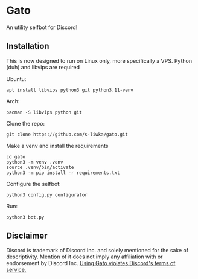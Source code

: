 #   Gato

An utility selfbot for Discord!

## Installation

This is now designed to run on Linux only, more specifically a VPS. Python (duh) and libvips are required

Ubuntu:
```
apt install libvips python3 git python3.11-venv
```

Arch:
```
pacman -S libvips python git
```

Clone the repo:
```
git clone https://github.com/s-liwka/gato.git
```

Make a venv and install the requirements
```
cd gato
python3 -m venv .venv
source .venv/bin/activate
python3 -m pip install -r requirements.txt
```

Configure the selfbot:
```
python3 config.py configurator
```

Run:
```
python3 bot.py
```


## Disclaimer

Discord is trademark of Discord Inc. and solely mentioned for the sake of descriptivity. Mention of it does not imply any affiliation with or endorsement by Discord Inc.
[Using Gato violates Discord's terms of service.](https://support.discord.com/hc/en-us/articles/115002192352-Automated-user-accounts-self-bots)
